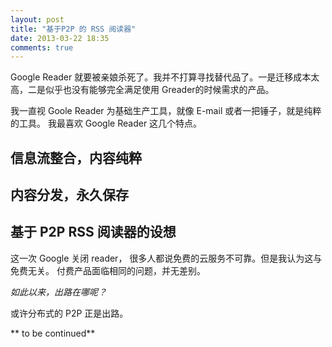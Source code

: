 ```yaml
---
layout: post
title: "基于P2P 的 RSS 阅读器"
date: 2013-03-22 18:35
comments: true
---
```

Google Reader 就要被亲娘杀死了。我并不打算寻找替代品了。一是迁移成本太高，二是似乎也没有能够完全满足使用 Greader的时候需求的产品。

我一直视 Goole Reader 为基础生产工具，就像 E-mail 或者一把锤子，就是纯粹的工具。
我最喜欢 Google Reader 这几个特点。

## 信息流整合，内容纯粹

## 内容分发，永久保存

## 基于 P2P RSS 阅读器的设想
这一次 Google 关闭 reader， 很多人都说免费的云服务不可靠。但是我认为这与免费无关。
付费产品面临相同的问题，并无差别。

*如此以来，出路在哪呢？*

或许分布式的 P2P 正是出路。

** to be continued**
